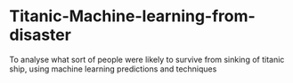 # Titanic-Machine-learning-from-disaster
To analyse what sort of people were likely to survive from sinking of titanic ship, using machine learning predictions and techniques

